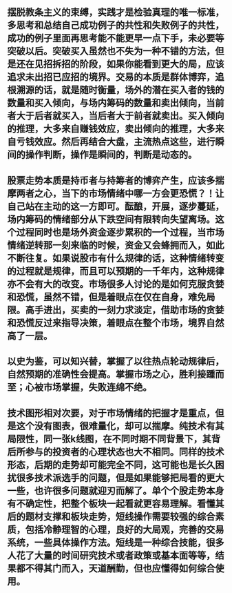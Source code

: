 ## 摆脱教条主义的束缚，实践才是检验真理的唯一标准，多思考和总结自己成功例子的共性和失败例子的共性，成功的例子里面再思考能不能更早一点下手，未必要等突破以后。突破买入虽然也不失为一种不错的方法，但是还在见招拆招的阶段，如果你能看到更大的局，应该追求未出招已应招的境界。交易的本质是群体博弈，追根溯源的话，就是随时衡量，场外的潜在买入者的钱的数量和买入倾向，与场内筹码的数量和卖出倾向，当前者大于后者就买入，当后者大于前者就卖出。买入倾向的推理，大多来自赚钱效应，卖出倾向的推理，大多来自亏钱效应。然后再结合大盘，主流热点这些，进行瞬间的操作判断，操作是瞬间的，判断是动态的。

## 股票走势本质是持币者与持筹者的博弈产生，应该多揣摩两者之心，当下的市场情绪中哪一方会更恐慌？！让自己站在主动的这一方即可。酝酿，开展，逐步蔓延，场内筹码的情绪部分从下跌空间有限转向失望离场。这个过程同时也是场外资金逐步累积的一个过程，当市场情绪逆转那一刻来临的时候，资金又会蜂拥而入，如此不断往复。如果说股市有什么规律的话，这种情绪转变的过程就是规律，而且可以预期的一千年内，这种规律亦不会有大的改变。市场很多人讨论的是如何克服贪婪和恐慌，虽然不错，但是着眼点在仅在自身，难免局限。高手进出，买卖的一刻力求淡定，借助市场的贪婪和恐慌反过来指导决策，着眼点在整个市场，境界自然高了一层。

## 以史为鉴，可以知兴替，掌握了以往热点轮动规律后，自然预期的准确性会提高。掌握市场之心，胜利接踵而至；心被市场掌握，失败连绵不绝。

## 技术图形相对次要，对于市场情绪的把握才是重点，但是这个没有图表，很难量化，却可以揣摩。纯技术有其局限性，同一张k线图，在不同时期不同背景下，其背后所参与的投资者的心理状态也大不相同。同样的技术形态，后期的走势却可能完全不同，这可能也是长久困扰很多技术派选手的问题，但是如果能够把局看的更大一些，也许很多问题就迎刃而解了。单个个股走势本身有不确定性，把整个板块一起看就更容易理解。看懂其后的题材支撑和板块走势，短线操作需要较强的综合素质，包括冷静理智的心理，良好的大局观，完善的交易系统，一些具体操作方法。短线是一种综合技能，很多人花了大量的时间研究技术或者政策或基本面等等，结果都不得其门而入，天道酬勤，但也应懂得如何综合使用。
